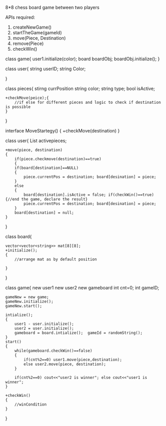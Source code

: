 8*8 chess board game between two players


APIs required:

1) createNewGame()
2) startTheGame(gameId)
3) move(Piece, Destination)
4) remove(Piece)
5) checkWin()



class game{
    user1.initialize(color);
    board boardObj;
    boardObj.initialize();
}

class user{
    string userID;
    string Color;

}

class pieces{
    stirng currPosition
    string color;
    string type;
    bool isActive;

    +checkMove(peice);{
        //if else for different pieces and logic to check if destination is possible
    }
}

interface MoveStartegy()
{
    +checkMove(destination)
}

class user{
    List<pieces> activepieces;

    +move(piece, destination)
    {
        if(piece.checkmove(destination)==true) 
        {
        if(board[destination]==NULL) 
        {
            piece.currentPos = destination; board[desination] = piece;
        }
        else
        {
            board[destination].isActive = false; if(checkWin()==true) {//end the game, declare the result} 
            piece.currentPos = destination; board[desination] = piece;
        }
        board[destination] = null;
    }
}

class board{

    vector<vector<string>> mat[8][8];
    +initialize();
    {
        //arrange mat as by default position

    }
}

class game{
    new user1
    new user2
    new gameboard
    int cnt=0;
    int gameID;

    gameNew = new game;
    gameNew.initialize();
    gameNew.start();

    intialize();
    {
        user1 - user.initialize();
        user2 = user.initialize();
        gameboard = board.intialize();  gameId = randomString();
    }
    start()
    {
        while(gameboard.checkWin()==false)
        {
            if(cnt%2==0) user1.move(piece,destination);
            else user2.move(piece, destination);
        }

        if(cnt%2==0) cout<<"user2 is winner"; else cout<<"user1 is winner";
    }

    +checkWin()
    {
        //winCondition
    }
}